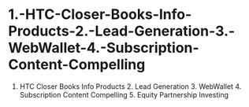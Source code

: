 # 1.-HTC-Closer-Books-Info-Products-2.-Lead-Generation-3.-WebWallet-4.-Subscription-Content-Compelling
1. HTC Closer Books Info Products 2. Lead Generation 3. WebWallet 4. Subscription Content Compelling 5. Equity Partnership Investing

